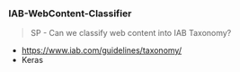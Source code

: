 ### IAB-WebContent-Classifier
> SP - Can we classify web content into IAB Taxonomy?

* https://www.iab.com/guidelines/taxonomy/
* Keras


